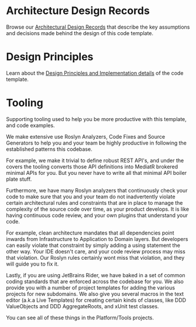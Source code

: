 # Architecture Design Records

Browse our [Architectural Design Records](decisions/README.md) that describe the key assumptions and decisions made behind the design of this code template.

# Design Principles

Learn about the [Design Principles and Implementation details](design-principles/README.md) of the code template.

# Tooling

Supporting tooling used to help you be more productive with this template, and code examples.

We make extensive use Roslyn Analyzers, Code Fixes and Source Generators to help you and your team be highly productive in following the established patterns this codebase.

For example, we make it trivial to define robust REST API's, and under the covers the tooling converts those API definitions into MediatR brokered minimal APIs for you. But you never have to write all that minimal API boiler plate stuff.

Furthermore, we have many Roslyn analyzers that continuously check your code to make sure that you and your team do not inadvertently violate certain architectural rules and constraints that are in place to manage the complexity of the source code over time, as your product develops. It is like having continuous code review, and your own plugins that understand your code.

For example, clean architecture mandates that all dependencies point inwards from Infrastructure to Application to Domain layers. But developers can easily violate that constraint by simply adding a using statement the other way. Your IDE doesn't care, and your code review process may miss that violation. Our Roslyn rules certainly wont miss that violation, and they will guide you to fix it.

Lastly, if you are using JetBrains Rider, we have baked in a set of common coding standards that are enforced across the codebase for you.
We also provide you with a number of project templates for adding the various projects for new subdomains.
We also give you several macros in the text editor (a.k.a Live Templates) for creating certain kinds of classes, like DDD ValueObjects and DDD AggregateRoots, and xUnit test classes.

You can see all of these things in the Platform/Tools projects.